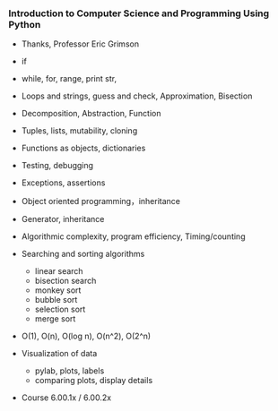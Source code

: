### Introduction to Computer Science and Programming Using Python

- Thanks, Professor Eric Grimson

- if
- while, for, range, print str,
- Loops and strings, guess and check, Approximation, Bisection
- Decomposition, Abstraction, Function
- Tuples, lists, mutability, cloning
- Functions as objects, dictionaries
- Testing, debugging
- Exceptions, assertions
- Object oriented programming，inheritance
- Generator, inheritance
- Algorithmic complexity, program efficiency, Timing/counting
- Searching and sorting algorithms
  - linear search
  - bisection search
  - monkey sort
  - bubble sort
  - selection sort
  - merge sort
- O(1), O(n), O(log n), O(n^2), O(2^n)
- Visualization of data
  - pylab, plots, labels
  - comparing plots, display details

- Course 6.00.1x / 6.00.2x
